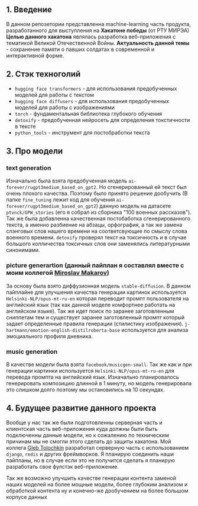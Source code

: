 ## 1. Введение

В данном репозетории представленна machine-learning часть продукта, разработанного для выступления на **Хакатоне победы** (от РТУ МИРЭА)
**Целью данного хакатона** являлась разработка веб-приложения с тематикой Великой Отечественной Войны. **Актуальность данной темы** - сохранение памяти о павших солдатах в современной и интерактивной форме.

## 2. Стэк техноголий

* `hugging face transformers` - для использования предобученных моделей для работы с текстом
* `hugging face diffusers` - для использования предобученных моделей для работы с изображениями
* `torch` - фундаментальная библиотека глубокого обучения
* `detoxify` - предобученная нейросеть для определения токстичности в тексте
* `python_tools` - инструмент для постобработки текста

## 3. Про модели

### **text generation**
Изначально была взята предобученная модель `ai-forever/rugpt3medium_based_on_gpt2`. Но сгенерированный ей текст был очень плохого качества. Поэтому было принято решение дообучить (В папке `fine_tuning` лежит код для обучения `ai-forever/rugpt3medium_based_on_gpt2`) данную модель на датасете `ptvnck/GPW_stories` (его я собрал из сборника "100 военных рассказов"). Так же была добавленна качественная постобаботка сгенерированного текста, а именно разбиение на абзацы, орфография, а так же замена слэнговых слов нашего времени на соответсвующие по смыслу слова военного времени. `detoxify` проверял текст на токсичность и в случае большого колличества токсичных слов они заменялись литературными синонимами. 

### **picture generartion** (данный пайплан я составлял вместе с моим коллегой [Miroslav Makarov](https://github.com/xevergreenx))
За основу была взято диффузионная модель `stable-diffusion`. В данном пайплайне для улучшения качества генерации картинок используется `Helsinki-NLP/opus-mt-ru-en` которая переводит промпт пользователя на английский язык (так как данной моделе комфортнее работать на английском языке). Так же идет поиск по заранее заготовленным сниппетам тем и существует заранее заготовленный промпт который задает определенные правила генерации (стилистику изображения). `j-hartmann/emotion-english-distilroberta-base` используется для анализа эмоциального профиля дневника. 

### **music generation**
В качестве модели была взята `facebook/musicgen-small`. Так же как и при генерации картинки используется `Helsinki-NLP/opus-mt-ru-en` для перевода промпта на английский язык. Изначально планировалось генерировать композицию длинной в 1 минуту, но модель генерировала это слишком долго поэтому мы остановились на 10 секундах. 


## 4. Будущее развитие данного проекта

Вообще у нас так же были подготовленны серверная часть и клиентская часть веб-приложения куда должны были быть подключенны данные модели, но к сожалению по техническим причинам мы не смогли этого сделать до защиты хакатона. Мой коллега [Gleb Tolochkin](https://github.com/GleebSergeevi4) разработал серверную часть с использованием `django`, `redis` и других фреймворков. Я планирую соединить наши пайпланы, но в случае если это не получится сделать я планирую разработать свое фулстэк веб-приложение.

Так же возможно улучшить качестве генерации контента заменой наших моделей на более мощные модели, более глубоким анализом и обработкой контента ну и конечно-же дообучением на более большом корпусе данных

